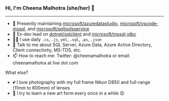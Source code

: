 ### Hi, I'm Cheena Malhotra (she/her) 👋
----

- 🔧 Presently maintaining [microsoft/azuredatastudio](https://github.com/microsoft/azuredatastudio), [microsoft/vscode-mssql](https://github.com/microsoft/vscode-mssql), and [microsoft/sqltoolsservice](https://github.com/microsoft/sqltoolsservice)
- 🌱 Ex-dev lead on [dotnet/sqlclient](https://github.com/dotnet/sqlclient) and [microsoft/mssql-jdbc](https://github.com/microsoft/mssql-jdbc)
- 👩‍💻 I use daily `.cs`, `.js`, `yml`, `.sql`, `.ps`, `.json`
- 💬 Talk to me about SQL Server, Azure Data, Azure Active Directory, Client connectivity, MS-TDS, etc.
- 📫 How to reach me: Twitter: @cheenamalhotra or email: cheenamalhotra at live dot com

What else?
- 💕 I love photography with my full frame Nikon D850 and full-range (11mm to 600mm) of lenses
- 🎨 I try to learn a new art form every once in a while 😊

